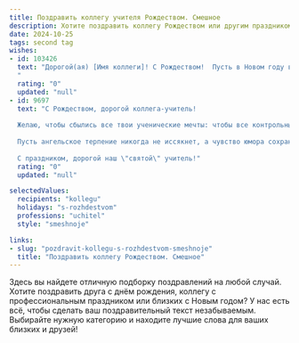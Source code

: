 ```yaml
---
title: Поздравить коллегу учителя Рождеством. Смешное
description: Хотите поздравить коллегу Рождеством или другим праздником? Наш ИИ создаст незабываемое поздравление, а вы обязательно выделитесь среди других.  
date: 2024-10-25
tags: second tag
wishes:
- id: 103426
  text: "Дорогой(ая) [Имя коллеги]! С Рождеством!  Пусть в Новом году ваши ученики будут такими же послушными, как олени Санты, а оценки – такими же высокими, как его шапка! Желаю вам море позитива, терпения (целую гору!), и чтобы каникулы были длиннее, чем ваш список неотмеченных тетрадей!
  "
  rating: "0"
  updated: "null"
- id: 9697
  text: "С Рождеством, дорогой коллега-учитель!
  
  Желаю, чтобы сбылись все твои ученические мечты: чтобы все контрольные были списаны, а экзамены с лёгкостью сданы. Чтобы ученики были прилежными и послушными, а зарплата - достойной.
  
  Пусть ангельское терпение никогда не иссякнет, а чувство юмора сохранит тебя во всех педагогических передрягах.
  
  С праздником, дорогой наш \"святой\" учитель!"
  rating: "0"
  updated: "null"

selectedValues:
  recipients: "kollegu"
  holidays: "s-rozhdestvom"
  professions: "uchitel"
  style: "smeshnoje"

links:
- slug: "pozdravit-kollegu-s-rozhdestvom-smeshnoje"
  title: "Поздравить коллегу Рождеством. Смешное"
---
```


Здесь вы найдете отличную подборку поздравлений на любой случай.
Хотите поздравить друга с днём рождения, коллегу с профессиональным праздником или близких с Новым годом? У нас есть всё, чтобы сделать ваш поздравительный текст незабываемым. Выбирайте нужную категорию и находите лучшие слова для ваших близких и друзей!
